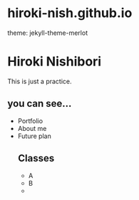 # hiroki-nish.github.io
theme: jekyll-theme-merlot
<h1>Hiroki Nishibori</h1>
<p>This is just a practice.</p>
<h2>you can see...</h2>

<ul>
  <li>Portfolio</li>
  <li>About me</li>
  <li>Future plan</li>

<h2>Classes</h2>

<ul>
  <li>A</li>
  <li>B<li>
